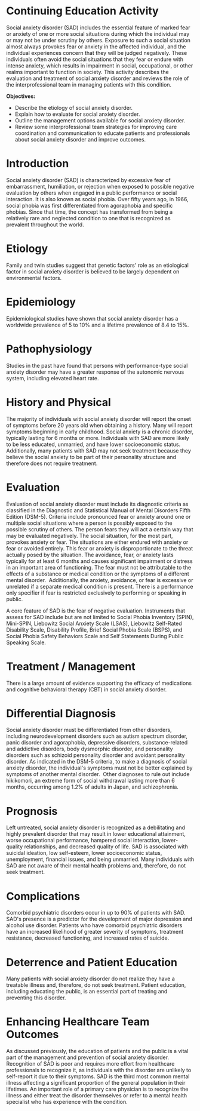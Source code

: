 # Continuing Education Activity

Social anxiety disorder (SAD) includes the essential feature of marked fear or anxiety of one or more social situations during which the individual may or may not be under scrutiny by others. Exposure to such a social situation almost always provokes fear or anxiety in the affected individual, and the individual experiences concern that they will be judged negatively. These individuals often avoid the social situations that they fear or endure with intense anxiety, which results in impairment in social, occupational, or other realms important to function in society. This activity describes the evaluation and treatment of social anxiety disorder and reviews the role of the interprofessional team in managing patients with this condition.

**Objectives:**
- Describe the etiology of social anxiety disorder.
- Explain how to evaluate for social anxiety disorder.
- Outline the management options available for social anxiety disorder.
- Review some interprofessional team strategies for improving care coordination and communication to educate patients and professionals about social anxiety disorder and improve outcomes.

# Introduction

Social anxiety disorder (SAD) is characterized by excessive fear of embarrassment, humiliation, or rejection when exposed to possible negative evaluation by others when engaged in a public performance or social interaction. It is also known as social phobia. Over fifty years ago, in 1966, social phobia was first differentiated from agoraphobia and specific phobias. Since that time, the concept has transformed from being a relatively rare and neglected condition to one that is recognized as prevalent throughout the world.

# Etiology

Family and twin studies suggest that genetic factors' role as an etiological factor in social anxiety disorder is believed to be largely dependent on environmental factors.

# Epidemiology

Epidemiological studies have shown that social anxiety disorder has a worldwide prevalence of 5 to 10% and a lifetime prevalence of 8.4 to 15%.

# Pathophysiology

Studies in the past have found that persons with performance-type social anxiety disorder may have a greater response of the autonomic nervous system, including elevated heart rate.

# History and Physical

The majority of individuals with social anxiety disorder will report the onset of symptoms before 20 years old when obtaining a history. Many will report symptoms beginning in early childhood. Social anxiety is a chronic disorder, typically lasting for 6 months or more. Individuals with SAD are more likely to be less educated, unmarried, and have lower socioeconomic status. Additionally, many patients with SAD may not seek treatment because they believe the social anxiety to be part of their personality structure and therefore does not require treatment.

# Evaluation

Evaluation of social anxiety disorder must include its diagnostic criteria as classified in the Diagnostic and Statistical Manual of Mental Disorders Fifth Edition (DSM-5). Criteria include pronounced fear or anxiety around one or multiple social situations where a person is possibly exposed to the possible scrutiny of others. The person fears they will act a certain way that may be evaluated negatively. The social situation, for the most part, provokes anxiety or fear. The situations are either endured with anxiety or fear or avoided entirely. This fear or anxiety is disproportionate to the threat actually posed by the situation. The avoidance, fear, or anxiety lasts typically for at least 6 months and causes significant impairment or distress in an important area of functioning. The fear must not be attributable to the effects of a substance or medical condition or the symptoms of a different mental disorder.  Additionally, the anxiety, avoidance, or fear is excessive or unrelated if a separate medical condition is present. There is a performance only specifier if fear is restricted exclusively to performing or speaking in public.

A core feature of SAD is the fear of negative evaluation. Instruments that assess for SAD include but are not limited to Social Phobia Inventory (SPIN), Mini-SPIN, Liebowitz Social Anxiety Scale (LSAS), Liebowitz Self-Rated Disability Scale, Disability Profile, Brief Social Phobia Scale (BSPS), and Social Phobia Safety Behaviors Scale and Self Statements During Public Speaking Scale.

# Treatment / Management

There is a large amount of evidence supporting the efficacy of medications and cognitive behavioral therapy (CBT) in social anxiety disorder.

# Differential Diagnosis

Social anxiety disorder must be differentiated from other disorders, including neurodevelopment disorders such as autism spectrum disorder, panic disorder and agoraphobia, depressive disorders, substance-related and addictive disorders, body dysmorphic disorder, and personality disorders such as schizoid personality disorder and avoidant personality disorder. As indicated in the DSM-5 criteria, to make a diagnosis of social anxiety disorder, the individual's symptoms must not be better explained by symptoms of another mental disorder.  Other diagnoses to rule out include hikikomori, an extreme form of social withdrawal lasting more than 6 months, occurring among 1.2% of adults in Japan, and schizophrenia.

# Prognosis

Left untreated, social anxiety disorder is recognized as a debilitating and highly prevalent disorder that may result in lower educational attainment, worse occupational performance, hampered social interaction, lower-quality relationships, and decreased quality of life. SAD is associated with suicidal ideation, low self-esteem, lower socioeconomic status, unemployment, financial issues, and being unmarried. Many individuals with SAD are not aware of their mental health problems and, therefore, do not seek treatment.

# Complications

Comorbid psychiatric disorders occur in up to 90% of patients with SAD. SAD's presence is a predictor for the development of major depression and alcohol use disorder. Patients who have comorbid psychiatric disorders have an increased likelihood of greater severity of symptoms, treatment resistance, decreased functioning, and increased rates of suicide.

# Deterrence and Patient Education

Many patients with social anxiety disorder do not realize they have a treatable illness and, therefore, do not seek treatment. Patient education, including educating the public, is an essential part of treating and preventing this disorder.

# Enhancing Healthcare Team Outcomes

As discussed previously, the education of patients and the public is a vital part of the management and prevention of social anxiety disorder. Recognition of SAD is poor and requires more effort from healthcare professionals to recognize it, as individuals with the disorder are unlikely to self-report it due to their symptoms. SAD is the third most common mental illness affecting a significant proportion of the general population in their lifetimes. An important role of a primary care physician is to recognize the illness and either treat the disorder themselves or refer to a mental health specialist who has experience with the condition.